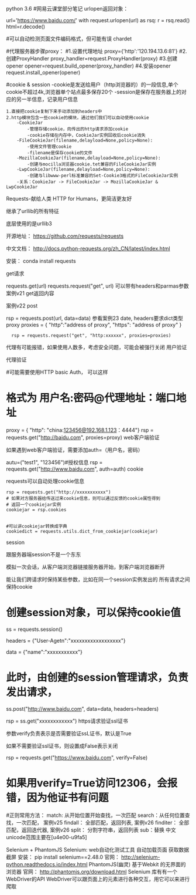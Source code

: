 python 3.6
#网易云课堂部分笔记
urlopen返回对象：

url='https://www.baidu.com/'
    with request.urlopen(url) as rsq:
    r = rsq.read()    
    html=r.decode()
    
#可以自动检测页面文件编码格式，但可能有误
    chardet


#代理服务器步骤proxy：
    #1.设置代理地址
    proxy={'http':'120.194.13.6:81'}
    #2.创建ProxyHandler
    proxy_handler=request.ProxyHandler(proxy)
    #3.创建opener
    opener=request.build_opener(proxy_handler)
    #4.安装opener
    request.install_opener(opener)

#cookie & session
    -cookie是发送给用户（http浏览器的）的一段信息,单个cookie不超过4k,浏览器单个站点最多保存20个
    -session是保存在服务器上的对应的另一半信息，记录用户信息
    
    1.直接把cookie复制下来手动添加到headers中
    2.http模块包含一些cookie的模块，通过他们我们可以自动使用cookie
        -CookieJar
            -管理存储cookie，向传出的http请求添加cookie
            -cookie存储在内存中，CookieJar实例回收后cookie消失
        -FileCookieJar(filename,delayload=None,policy=None):
            -使用文件管理cookie
            -filename是保存cookie的文件
        -MozillaCookieJar(filename,delayload=None,policy=None):
            -创建与mocilla浏览器cookie.tet兼容的FileCookieJar实例
        -LwpCookieJar(filename,delayload=None,policy=None):
            -创建与libwww-perl标准兼容的Set-Cookie3格式的FileCookieJar实例
        -关系：CookieJar -> FileCookieJar -> MozillaCookieJar & LwpCookieJar
      
      
Requests-献给人类
HTTP for Humans，更简洁更友好

继承了urllib的所有特征

底层使用的是urllib3

开源地址： https://github.com/requests/requests

中文文档： http://docs.python-requests.org/zh_CN/latest/index.html

安装： conda install requests

get请求

requests.get(url)
requests.request("get", url)
可以带有headers和parmas参数
案例v21
get返回内容

案例v22
post

rsp = requests.post(url, data=data)
参看案例23
date, headers要求dict类型
proxy
      proxies = {
      "http":"address of proxy",
      "https": "address of proxy"
      }
      
      rsp = requests.request("get", "http:xxxxxx", proxies=proxies)
代理有可能报错，如果使用人数多，考虑安全问题，可能会被强行关闭
用户验证

代理验证

  #可能需要使用HTTP basic Auth， 可以这样
  # 格式为  用户名:密码@代理地址：端口地址
  proxy = { "http": "china:123456@192.168.1.123：4444"}
  rsp = requests.get("http://baidu.com", proxies=proxy)
web客户端验证

如果遇到web客户端验证，需要添加auth=（用户名，密码）

  autu=("test1", "123456")#授权信息
  rsp = requests.get("http://www.baidu.com", auth=auth)
cookie

requests可以自动处理cookie信息

    rsp = requests.get("http://xxxxxxxxxxx")
    # 如果对方服务器给传送过来cookie信息，则可以通过反馈的cookie属性得到
    # 返回一个cookiejar实例
    cookiejar = rsp.cookies   
    
    
    #可以讲cookiejar转换成字典
    cookiedict = requests.utils.dict_from_cookiejar(cookiejar)         
session

跟服务器端session不是一个东东

模拟一次会话，从客户端浏览器链接服务器开始，到客户端浏览器断开

能让我们跨请求时保持某些参数，比如在同一个session实例发出的 所有请求之间保持cookie

  # 创建session对象，可以保持cookie值
  ss = requests.session()
  
  headers = {"User-Agetn":"xxxxxxxxxxxxxxxxxx"}
  
  data = {"name":"xxxxxxxxxxx"}
  
  # 此时，由创建的session管理请求，负责发出请求，
  ss.post("http://www.baidu.com", data=data, headers=headers)
  
  rsp = ss.get("xxxxxxxxxxxx")
https请求验证ssl证书

参数verify负责表示是否需要验证ssL证书，默认是True

如果不需要验证ssl证书，则设置成False表示关闭

  rsp = requests.get("https://www.baidu.com", verify=False)
  # 如果用verify=True访问12306，会报错，因为他证书有问题 
  
#正则常用方法：
    match: 从开始位置开始查找，一次匹配
    search：从任何位置查找，一次匹配， 案例v25
    findall： 全部匹配，返回列表, 案例v26
    finditer： 全部匹配，返回迭代器, 案例v26
    split： 分割字符串，返回列表
    sub：替换
    中文unicode范围主要在[u4e00-u9fa5]
    
    
Selenium + PhantomJS
Selenium: web自动化测试工具
自动加载页面
获取数据
截屏
安装： pip install selenium==2.48.0
官网： http://selenium-python.readthedocs.io/index.html
PhantomJS(幽灵)
基于Webkit 的无界面的浏览器
官网： http://phantomjs.org/download.html
Selenium 库有有一个WebDriver的API
WebDriver可以跟页面上的元素进行各种交互，用它可以来进行爬取